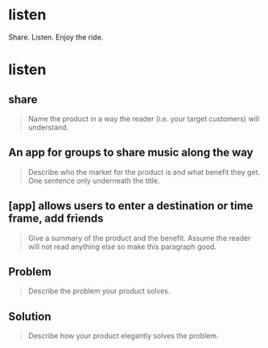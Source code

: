 # listen
Share. Listen. Enjoy the ride.

# listen #
 
## share ##
  > Name the product in a way the reader (i.e. your target customers) will understand.

## An app for groups to share music along the way ##
  > Describe who the market for the product is and what benefit they get. One sentence only underneath the title.

## [app] allows users to enter a destination or time frame, add friends ##
  > Give a summary of the product and the benefit. Assume the reader will not read anything else so make this paragraph good.

## Problem ##
  > Describe the problem your product solves.

## Solution ##
  > Describe how your product elegantly solves the problem.